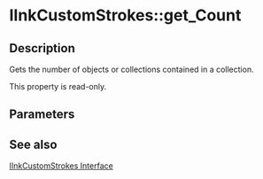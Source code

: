 # IInkCustomStrokes::get_Count

## Description

Gets the number of objects or collections contained in a collection.

This property is read-only.

## Parameters

## See also

[IInkCustomStrokes Interface](https://learn.microsoft.com/windows/desktop/api/msinkaut/nn-msinkaut-iinkcustomstrokes)